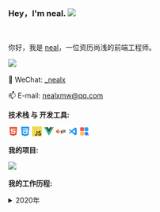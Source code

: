 ### Hey，I'm neal. <img src="https://media.giphy.com/media/hvRJCLFzcasrR4ia7z/giphy.gif" width="25px">

<br />

你好，我是 [neal](https://github.com/nealxmw)，一位资历尚浅的前端工程师。
<br />

![](https://github-readme-stats.vercel.app/api/?username=nealxmw&show_icons=true&title_color=fff&icon_color=79ff97&text_color=9f9f9f&bg_color=151515)
<br />

💬 WeChat: [\_nealx](https://github.com/nealxmw/nealxmw/blob/main/img/neal.png)
<br />

📫 E-mail: [nealxmw@qq.com](mailto:nealxmw@qq.com)

**技术栈 与 开发工具:**
<br />

<code><img height="20" src="https://github.com/nealxmw/nealxmw/blob/main/img/html.png"></code>
<code><img height="20" src="https://github.com/nealxmw/nealxmw/blob/main/img/css.png"></code>
<code><img height="20" src="https://github.com/nealxmw/nealxmw/blob/main/img/js.png"></code>
<code><img height="20" src="https://github.com/nealxmw/nealxmw/blob/main/img/vue.png"></code>
<code><img height="20" src="https://github.com/nealxmw/nealxmw/blob/main/img/git.png"></code>
<code><img height="20" src="https://github.com/nealxmw/nealxmw/blob/main/img/vscode.png"></code>
<code><img height="20" src="https://github.com/nealxmw/nealxmw/blob/main/img/more.png"></code>

**我的项目:**

![](https://github-readme-stats.vercel.app/api/pin?username=nealxmw&repo=nealxmw&title_color=fff&icon_color=f9f9f9&text_color=9f9f9f&bg_color=151515)

**我的工作历程:**

<details style="cursor: pointer;">
  <summary>2020年</summary>
<div style="width: 98%; margin: 0 auto">
<ul>
<li>1月开始实习工作。</li>
<li>6月大学毕业。</li>
<li>7月实习转正。</li>
</ul>
</div>
</details>

<!-- ![](https://github-readme-stats.vercel.app/api/?username=nealxmw&show_icons=true&title_color=fff&icon_color=79ff97&text_color=9f9f9f&bg_color=151515)

![](https://github-readme-stats.vercel.app/api/pin?username=nealxmw&repo=nealxmw&title_color=fff&icon_color=f9f9f9&text_color=9f9f9f&bg_color=151515)

![](https://github-readme-stats.vercel.app/api/top-langs?username=nealxmw)

![](https://activity-graph.herokuapp.com/graph?username=nealxmw&theme=dracula)

![](https://img.shields.io/badge/-Nodejs-43853d?style=flat-square&logo=Node.js&logoColor=white)
![](https://img.shields.io/badge/-WebRTC-008000?style=flat-square&logo=WebRTC&labelColor=90EE90&color=fff)
![](https://img.shields.io/badge/-JavaScript-e5cd0c?style=flat-square&logo=JavaScript&labelColor=f7df1e&logoColor=000)
![](https://img.shields.io/badge/-Vue.js-29beb0?style=flat-square&logo=vue.js&labelColor=ffffff&color=4FC08D)
![](https://img.shields.io/badge/-React-29beb0?style=flat-square&logo=React&labelColor=ffffff&color=61DAFB)

![](https://visitor-badge.glitch.me/badge?page_id=littleTreeme)

![](http://antzuhl.cn:4000/get/@littleTreeme) -->
